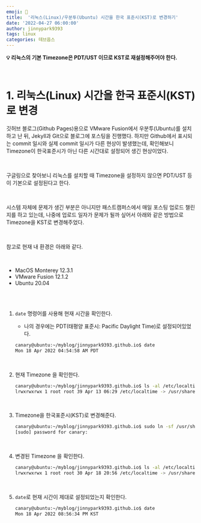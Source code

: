 ```yaml
---
emoji: 🔧
title:  '리눅스(Linux)/우분투(Ubuntu) 시간을 한국 표준시(KST)로 변경하기'
date: '2022-04-27 06:00:00'
author: jinnypark9393
tags: linux
categories: 데브옵스
---
```


**💡 리눅스의 기본 Timezone은 PDT/UST 이므로 KST로 재설정해주어야 한다.**

<br/>

# 1. 리눅스(Linux) 시간을 한국 표준시(KST)로 변경

깃허브 블로그(Github Pages)용으로 VMware Fusion에서 우분투(Ubuntu)를 설치하고 난 뒤, Jekyll과 Git으로 블로그에 포스팅을 진행했다. 하지만 Github에서 표시되는 commit 일시와 실제 commit 일시가 다른 현상이 발생했는데, 확인해보니 Timezone이 한국표준시가 아닌 다른 시간대로 설정되어 생긴 현상이었다.

<br/>

구글링으로 찾아보니 리눅스를 설치할 때 Timezone을 설정하지 않으면 PDT/UST 등이 기본으로 설정된다고 한다.

<br/>

시스템 자체에 문제가 생긴 부분은 아니지만 패스트캠퍼스에서 매일 포스팅 업로드 챌린지를 하고 있는데, 나중에 업로드 일자가 문제가 될까 싶어서 아래와 같은 방법으로 Timezone을 KST로 변경해주었다.

<br/>

참고로 현재 내 환경은 아래와 같다.

<br/>

- MacOS Monterey 12.3.1
- VMware Fusion 12.1.2
- Ubuntu 20.04

<br/><br/>

1. `date` 명령어를 사용해 현재 시간을 확인한다.
    - 나의 경우에는 PDT(태평양 표준시: Pacific Daylight Time)로 설정되어있었다.

    ```bash
    canary@ubuntu:~/myblog/jinnypark9393.github.io$ date
    Mon 18 Apr 2022 04:54:58 AM PDT
    ```
<br/>

2. 현재 Timezone 을 확인한다.

    ```bash
    canary@ubuntu:~/myblog/jinnypark9393.github.io$ ls -al /etc/localtime
    lrwxrwxrwx 1 root root 39 Apr 13 06:29 /etc/localtime -> /usr/share/zoneinfo/America/Los_Angeles
    ```

<br/>

3. Timezone을 한국표준시(KST)로 변경해준다.

    ```bash
    canary@ubuntu:~/myblog/jinnypark9393.github.io$ sudo ln -sf /usr/share/zoneinfo/Asia/Seoul /etc/localtime
    [sudo] password for canary: 
    ```

<br/>

4. 변경된 Timezone 을 확인한다.

    ```bash
    canary@ubuntu:~/myblog/jinnypark9393.github.io$ ls -al /etc/localtime
    lrwxrwxrwx 1 root root 30 Apr 18 20:56 /etc/localtime -> /usr/share/zoneinfo/Asia/Seoul
    ```

<br/>

5. `date`로 현재 시간이 제대로 설정되었는지 확인한다.

    ```bash
    canary@ubuntu:~/myblog/jinnypark9393.github.io$ date
    Mon 18 Apr 2022 08:56:34 PM KST
    ```

<br/>